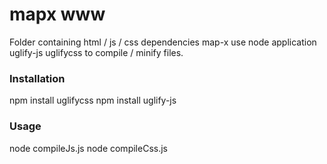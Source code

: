 

# mapx www

Folder containing html / js / css dependencies
map-x use node application uglify-js uglifycss to compile / minify files.

### Installation

npm install uglifycss
npm install uglify-js

### Usage

node compileJs.js
node compileCss.js

